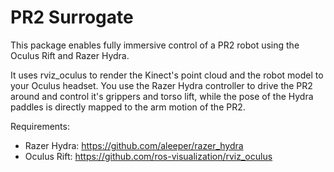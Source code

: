 PR2 Surrogate
=============

This package enables fully immersive control of a PR2 robot using the Oculus Rift and Razer Hydra.

It uses rviz_oculus to render the Kinect's point cloud and the robot model to your Oculus headset.
You use the Razer Hydra controller to drive the PR2 around and control it's grippers and torso lift,
while the pose of the Hydra paddles is directly mapped to the arm motion of the PR2.

Requirements:
 - Razer Hydra: https://github.com/aleeper/razer_hydra
 - Oculus Rift: https://github.com/ros-visualization/rviz_oculus
